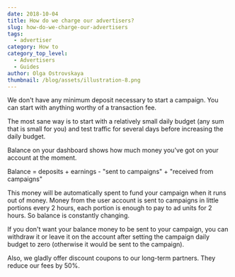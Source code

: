 ```yaml
---
date: 2018-10-04
title: How do we charge our advertisers?
slug: how-do-we-charge-our-advertisers
tags:
  - advertiser
category: How to
category_top_level:
  - Advertisers
  - Guides
author: Olga Ostrovskaya
thumbnail: /blog/assets/illustration-8.png
---
```

We don't have any minimum deposit necessary to start a campaign. You can start with anything worthy of a transaction fee.

The most sane way is to start with a relatively small daily budget (any sum that is small for you) and test traffic for several days before increasing the daily budget.

Balance on your dashboard shows how much money you've got on your account at the moment. 

Balance = deposits + earnings - "sent to campaigns" + "received from campaigns"

This money will be automatically spent to fund your campaign when it runs out of money. Money from the user account is sent to campaigns in little portions every 2 hours, each portion is enough to pay to ad units for 2 hours. So balance is constantly changing.

If you don't want your balance money to be sent to your campaign, you can withdraw it or leave it on the account after setting the campaign daily budget to zero (otherwise it would be sent to the campaign).

Also, we gladly offer discount coupons to our long-term partners. They reduce our fees by 50%.
